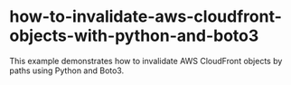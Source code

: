# how-to-invalidate-aws-cloudfront-objects-with-python-and-boto3
This example demonstrates how to invalidate AWS CloudFront objects by paths using Python and Boto3.
